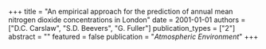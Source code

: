 +++
title = "An empirical approach for the prediction of annual mean nitrogen dioxide concentrations in London"
date = 2001-01-01
authors = ["D.C. Carslaw", "S.D. Beevers", "G. Fuller"]
publication_types = ["2"]
abstract = ""
featured = false
publication = "*Atmospheric Environment*"
+++

